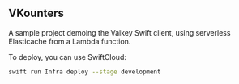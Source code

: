 ## VKounters

A sample project demoing the Valkey Swift client, using serverless Elasticache from a Lambda function.

To deploy, you can use SwiftCloud:

```sh
swift run Infra deploy --stage development
```
